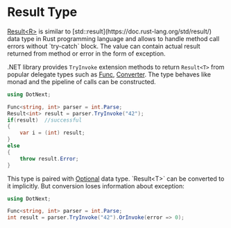 Result Type
====
[Result&lt;R&gt;](xref:DotNext.Result`1) is similar to [std::result](https://doc.rust-lang.org/std/result/) data type in Rust programming language and allows to handle method call errors without `try-catch` block. The value can contain actual result returned from method or error in the form of exception. 

.NET library provides `TryInvoke` extension methods to return `Result<T>` from popular delegate types such as [Func](https://docs.microsoft.com/en-us/dotnet/api/system.func-1), [Converter](https://docs.microsoft.com/en-us/dotnet/api/system.converter-2). The type behaves like monad and the pipeline of calls can be constructed.

```csharp
using DotNext;

Func<string, int> parser = int.Parse;
Result<int> result = parser.TryInvoke("42");
if(result)  //successful
{
    var i = (int) result;
}
else
{
    throw result.Error;
}
```

This type is paired with [Optional](xref:DotNext.Optional`1) data type. `Result<T>` can be converted to it implicitly. But conversion loses information about exception:

```csharp
using DotNext;

Func<string, int> parser = int.Parse;
int result = parser.TryInvoke("42").OrInvoke(error => 0);
```
